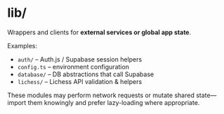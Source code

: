 # lib/

Wrappers and clients for **external services or global app state**.

Examples:

- `auth/` – Auth.js / Supabase session helpers
- `config.ts` – environment configuration
- `database/` – DB abstractions that call Supabase
- `lichess/` – Lichess API validation & helpers

These modules may perform network requests or mutate shared state—import them knowingly and prefer lazy-loading where appropriate.
